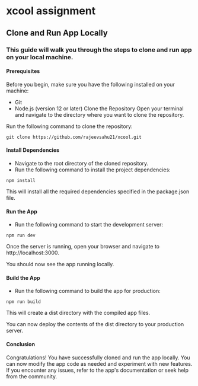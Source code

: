 # xcool assignment

## Clone and Run App Locally

### This guide will walk you through the steps to clone and run app on your local machine.

#### Prerequisites

Before you begin, make sure you have the following installed on your machine:

- Git
- Node.js (version 12 or later)
  Clone the Repository
  Open your terminal and navigate to the directory where you want to clone the repository.

Run the following command to clone the repository:

```
git clone https://github.com/rajeevsahu21/xcool.git
```

#### Install Dependencies

- Navigate to the root directory of the cloned repository.
- Run the following command to install the project dependencies:

```
npm install
```

This will install all the required dependencies specified in the package.json file.

#### Run the App

- Run the following command to start the development server:

```
npm run dev
```

Once the server is running, open your browser and navigate to http://localhost:3000.

You should now see the app running locally.

#### Build the App

- Run the following command to build the app for production:

```
npm run build
```

This will create a dist directory with the compiled app files.

You can now deploy the contents of the dist directory to your production server.

#### Conclusion

Congratulations! You have successfully cloned and run the app locally. You can now modify the app code as needed and experiment with new features. If you encounter any issues, refer to the app's documentation or seek help from the community.
